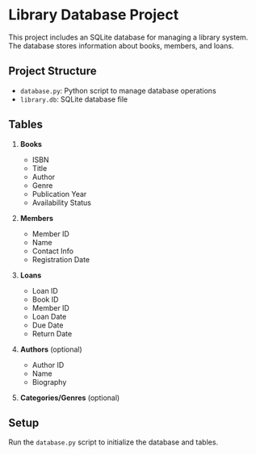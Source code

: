 # Library Database Project

This project includes an SQLite database for managing a library system. The database stores information about books, members, and loans.

## Project Structure
- `database.py`: Python script to manage database operations
- `library.db`: SQLite database file

## Tables
1. **Books**
   - ISBN
   - Title
   - Author
   - Genre
   - Publication Year
   - Availability Status

2. **Members**
   - Member ID
   - Name
   - Contact Info
   - Registration Date

3. **Loans**
   - Loan ID
   - Book ID
   - Member ID
   - Loan Date
   - Due Date
   - Return Date

4. **Authors** (optional)
   - Author ID
   - Name
   - Biography

5. **Categories/Genres** (optional)

## Setup
Run the `database.py` script to initialize the database and tables.

